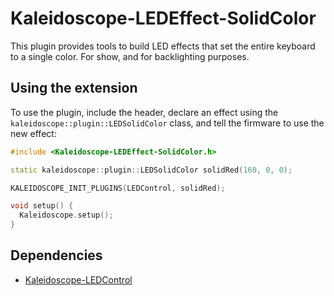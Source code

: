 # Kaleidoscope-LEDEffect-SolidColor

This plugin provides tools to build LED effects that set the entire keyboard to
a single color. For show, and for backlighting purposes.

## Using the extension

To use the plugin, include the header, declare an effect using the
`kaleidoscope::plugin::LEDSolidColor` class, and tell the firmware to use the
new effect:

```c++
#include <Kaleidoscope-LEDEffect-SolidColor.h>

static kaleidoscope::plugin::LEDSolidColor solidRed(160, 0, 0);

KALEIDOSCOPE_INIT_PLUGINS(LEDControl, solidRed);

void setup() {
  Kaleidoscope.setup();
}
```

## Dependencies

* [Kaleidoscope-LEDControl](LEDControl.md)
